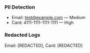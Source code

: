 ### PII Detection
- Email: test@example.com — Medium
- Card: 4111-1111-1111-1111 — High

### Redacted Logs
Email: [REDACTED], Card: [REDACTED]

